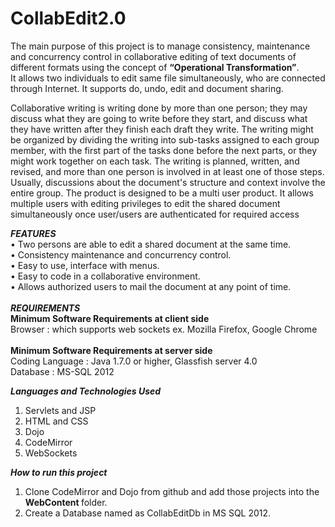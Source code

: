# CollabEdit2.0
The main purpose of this project is to manage consistency, maintenance and concurrency control in collaborative editing of text documents of different formats using the concept of <b>“Operational Transformation”</b>.
<br>It allows two individuals to edit same file simultaneously, who are connected through Internet. It supports do, undo, edit and document sharing. 

Collaborative writing is writing done by more than one person; they may discuss what they are going to write before they start, and discuss what they have written after they finish each draft they write. The writing might be organized by dividing the writing into sub-tasks assigned to each group member, with the first part of the tasks done before the next parts, or they might work together on each task. The writing is planned, written, and revised, and more than one person is involved in at least one of those steps. Usually, discussions about the document's structure and context involve the entire group. The product is designed to be a multi user product. It allows multiple users with editing privileges to edit the shared document simultaneously once user/users are authenticated for required access

<b><i> FEATURES </i></b><br>
•	Two persons are able to edit a shared document at the same time.<br>
•	Consistency maintenance and concurrency control.<br>
•	Easy to use, interface with menus. <br>
•	Easy to code in a collaborative environment.<br>
•	Allows authorized users to mail the document at any point of time.<br>
<br>
<b><i> REQUIREMENTS </i></b><br>
<b>Minimum Software Requirements at client side</b> <br>
Browser	           :  which supports web sockets ex. Mozilla Firefox, Google Chrome <br><br>
<b> Minimum Software Requirements at server side</b><br>
Coding Language	:	Java 1.7.0 or higher, Glassfish server 4.0 <br>
Database 		:	MS-SQL 2012 <br>

<b><i> Languages and Technologies Used </i></b><br>
1. Servlets and JSP<br>
2. HTML and CSS<br>
3. Dojo<br>
4. CodeMirror<br>
5. WebSockets<br>

<b><i> How to run this project </i></b><br>
1. Clone CodeMirror and Dojo from github and add those projects into the <b>WebContent </b>folder.<br>
2. Create a Database named as CollabEditDb in MS SQL 2012.


